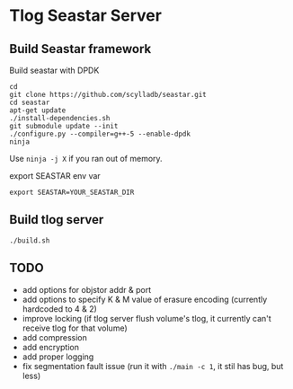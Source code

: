 # Tlog Seastar Server

## Build Seastar framework

Build seastar with DPDK
```
cd
git clone https://github.com/scylladb/seastar.git
cd seastar
apt-get update
./install-dependencies.sh
git submodule update --init
./configure.py --compiler=g++-5 --enable-dpdk
ninja
```

Use `ninja -j X` if you ran out of memory.

export SEASTAR env var

```
export SEASTAR=YOUR_SEASTAR_DIR
```

## Build tlog server

```
./build.sh
```

## TODO

- add options for objstor addr & port
- add options to specify K & M value of erasure encoding (currently hardcoded to 4 & 2)
- improve locking (if tlog server flush volume's tlog, it currently can't receive tlog 
  for that volume)
- add compression
- add encryption
- add proper logging
- fix segmentation fault issue (run it with `./main -c 1`, it stil has bug, but less)
